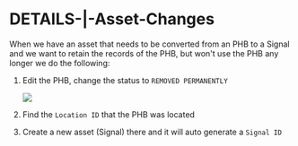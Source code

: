# DETAILS-\|-Asset-Changes

When we have an asset that needs to be converted from an PHB to a Signal and we want to retain the records of the PHB, but won't use the PHB any longer we do the following:

1. Edit the PHB, change the status to `REMOVED PERMANENTLY`

   ![](https://github.com/cityofaustin/atd-knack-data-tracker/blob/master/media/asset_status.png)

2. Find the `Location ID` that the PHB was located 
3. Create a new asset \(Signal\) there and it will auto generate a `Signal ID`

